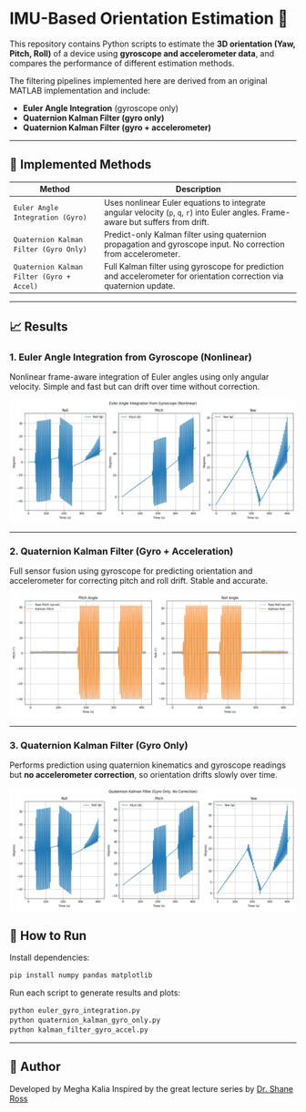 # IMU-Based Orientation Estimation 📐

This repository contains Python scripts to estimate the **3D orientation (Yaw, Pitch, Roll)** of a device using **gyroscope and accelerometer data**, and compares the performance of different estimation methods.

The filtering pipelines implemented here are derived from an original MATLAB implementation and include:
- **Euler Angle Integration** (gyroscope only)
- **Quaternion Kalman Filter (gyro only)**
- **Quaternion Kalman Filter (gyro + accelerometer)**

---

## 🔧 Implemented Methods

| Method                                | Description |
|---------------------------------------|-------------|
| `Euler Angle Integration (Gyro)`      | Uses nonlinear Euler equations to integrate angular velocity (`p`, `q`, `r`) into Euler angles. Frame-aware but suffers from drift. |
| `Quaternion Kalman Filter (Gyro Only)`| Predict-only Kalman filter using quaternion propagation and gyroscope input. No correction from accelerometer. |
| `Quaternion Kalman Filter (Gyro + Accel)` | Full Kalman filter using gyroscope for prediction and accelerometer for orientation correction via quaternion update. |

---

## 📈 Results

### 1. **Euler Angle Integration from Gyroscope (Nonlinear)**

Nonlinear frame-aware integration of Euler angles using only angular velocity. Simple and fast but can drift over time without correction.

![Euler Gyro Integrated](./euler_gyro_integrated_plot.png)

---

### 2. **Quaternion Kalman Filter (Gyro + Acceleration)**

Full sensor fusion using gyroscope for predicting orientation and accelerometer for correcting pitch and roll drift. Stable and accurate.

![Kalman Gyro + Accel](./kalman_gyro_acceleration_plot.png)

---

### 3. **Quaternion Kalman Filter (Gyro Only)**

Performs prediction using quaternion kinematics and gyroscope readings but **no accelerometer correction**, so orientation drifts slowly over time.

![Kalman Gyro Only](./kalman_gyro_only_orientation.png)


## 🚀 How to Run

Install dependencies:

```bash
pip install numpy pandas matplotlib
```

Run each script to generate results and plots:

```bash
python euler_gyro_integration.py
python quaternion_kalman_gyro_only.py
python kalman_filter_gyro_accel.py
```

--- 

## 🧠 Author

Developed by Megha Kalia
Inspired by the great lecture series by [Dr. Shane Ross](https://www.youtube.com/@ProfessorRoss)

